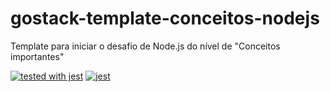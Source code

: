 # gostack-template-conceitos-nodejs
Template para iniciar o desafio de Node.js do nível de "Conceitos importantes"

[![tested with jest](https://img.shields.io/badge/tested_with-jest-99424f.svg)](https://github.com/facebook/jest) [![jest](https://jestjs.io/img/jest-badge.svg)](https://github.com/facebook/jest)

